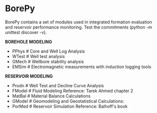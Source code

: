 # BorePy

BorePy contains a set of modules used in integrated formation evaluation and reservoir performance monitoring. Test the commitments (python -m unittest discover -v).

**BOREHOLE MODELING**

- PPhys \# Core and Well Log Analysis
- WTest \# Well test analysis
- GMech \# Wellbore stability analysis
- EMSim \# Electromagnetic measurements with induction logging tools

**RESERVOIR MODELING**

- Prodn  \# Well Test and Decline Curve Analysis
- FModel \# Fluid Modeling Reference: Tarek Ahmed chapter 2
- MatBal \# Material Balance Calculations
- GModel \# Geomodeling and Geostatistical Calculations:
- PorMed \# Reservoir Simulation Reference: Balhoff's book